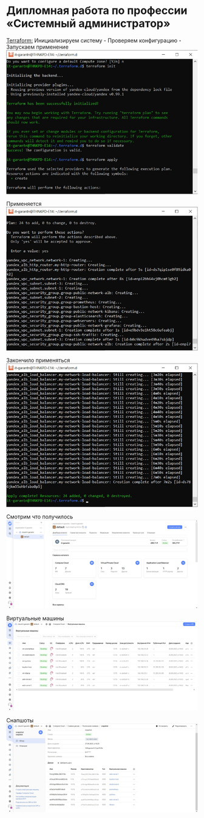 #  Дипломная работа по профессии «Системный администратор»
[Terraform:](https://github.com/imp-85/diplom/tree/main/terraform)
Инициализируем систему - Проверяем конфигурацию - Запускаем применение
![terraform init](/pic/init-validate-apply.jpg "init-validate-apply")

Применяется
![terraform apply](/pic/apply-begin.jpg "apply")

Закончило применяться
![terraform apply-end](/pic/apply-end.jpg "apply-end")

Смотрим что получилось
![Инфраструктура](/pic/created-infrastructure.jpg "Yandex Cloud Infrastructure")

Виртуальные машины
![VM](/pic/vm-in-yc.jpg "Yandex Cloud VM's")

Снапшоты
![snapshots](/pic/snapshots.jpg "Yandex Cloud Snapshots")
